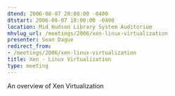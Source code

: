 ```yaml
---
dtend: 2006-08-07 20:00:00 -0400
dtstart: 2006-08-07 18:00:00 -0400
location: Mid Hudson Library System Auditorium
mhvlug_url: /meetings/2006/xen-linux-virtualization
presenter: Sean Dague
redirect_from:
- /meetings/2006/xen-linux-virtualization
title: Xen - Linux Virtualization
type: meeting
---
```



An overview of Xen Virtualization